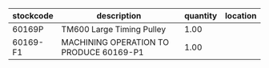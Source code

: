 |stockcode|description|quantity|location|
|---------|-----------|--------|--------|
|60169P|TM600 Large Timing Pulley|1.00||
|60169-F1|MACHINING OPERATION TO PRODUCE 60169-P1|1.00||
